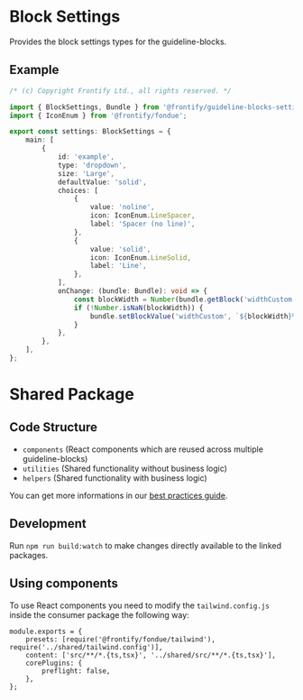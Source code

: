 # Block Settings

Provides the block settings types for the guideline-blocks.

## Example

```ts
/* (c) Copyright Frontify Ltd., all rights reserved. */

import { BlockSettings, Bundle } from '@frontify/guideline-blocks-settings';
import { IconEnum } from '@frontify/fondue';

export const settings: BlockSettings = {
    main: [
        {
            id: 'example',
            type: 'dropdown',
            size: 'Large',
            defaultValue: 'solid',
            choices: [
                {
                    value: 'noline',
                    icon: IconEnum.LineSpacer,
                    label: 'Spacer (no line)',
                },
                {
                    value: 'solid',
                    icon: IconEnum.LineSolid,
                    label: 'Line',
                },
            ],
            onChange: (bundle: Bundle): void => {
                const blockWidth = Number(bundle.getBlock('widthCustom')?.value);
                if (!Number.isNaN(blockWidth)) {
                    bundle.setBlockValue('widthCustom', `${blockWidth}%`);
                }
            },
        },
    ],
};
```

# Shared Package

## Code Structure

-   `components` (React components which are reused across multiple guideline-blocks)
-   `utilities` (Shared functionality without business logic)
-   `helpers` (Shared functionality with business logic)

You can get more informations in our [best practices guide](https://weare.frontify.com/auth/?referer=%2Fdocument%2F1405%23/getting-started/best-pratices).

## Development

Run `npm run build:watch` to make changes directly available to the linked packages.

## Using components

To use React components you need to modify the `tailwind.config.js` inside the consumer package the following way:

```
module.exports = {
    presets: [require('@frontify/fondue/tailwind'), require('../shared/tailwind.config')],
    content: ['src/**/*.{ts,tsx}', '../shared/src/**/*.{ts,tsx}'],
    corePlugins: {
        preflight: false,
    },
};
```

